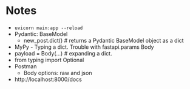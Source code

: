 # Notes
- `uvicorn main:app --reload`
- Pydantic: BaseModel
    - new_post.dict()   # returns a Pydantic BaseModel object as a dict
- MyPy - Typing a dict. Trouble with fastapi.params Body
- payload = Body(...) # expanding a dict. 
- from typing import Optional
- Postman
    - Body options: raw and json
- http://localhost:8000/docs